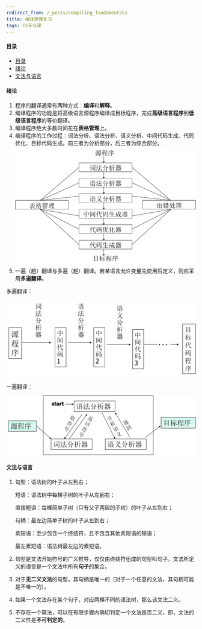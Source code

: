 ```yaml
---
redirect_from: /_posts/compiling_fundamentals
title: 编译原理复习
tags: CS专业课
---
```


####  目录

- [目录](#目录)
- [绪论](#绪论)
- [文法与语言](#文法与语言)



#### 绪论

1. 程序的翻译通常有两种方式：**编译**和**解释**。
2. 编译程序的功能是将高级语言源程序编译成目标程序，完成**高级语言程序**到**低级语言程序**的等价翻译。
3. 编译程序绝大多数时间花在**表格管理**上。
4. 编译程序的工作过程：词法分析、语法分析、语义分析、中间代码生成、代码优化、目标代码生成。前三者为分析部分，后三者为综合部分。
![image](/assets/images/compiler/compile_struct.png)
5. 一遍（趟）翻译与多遍（趟）翻译。若某语言允许变量先使用后定义，则应采用**多遍翻译**。

多遍翻译：

![image](/assets/images/compiler/multicomp.png)

一遍翻译：

![image](/assets/images/compiler/oncecomp.png)

#### 文法与语言

1. 句型：语法树的叶子从左到右；
   
   短语：语法树中每棵子树的叶子从左到右；
   
   直接短语：每棵简单子树（只有父子两层的子树）的叶子从左到右；
   
   句柄：最左边简单子树的叶子从左到右；
   
   素短语：至少包含一个终结符，且不包含其他素短语的短语；
   
   最左素短语：语法树最左边的素短语。

2. 句型是文法开始符号的广义推导，仅仅由终结符组成的句型叫句子。文法所定义的语言是一个文法中所有**句子**的集合。
3. 对于**无二义文法**的句型，其句柄是唯一的（对于一个任意的文法，其句柄可能是不唯一的）。
4. 如果一个文法存在某个句子，对应两棵不同的语法树，那么该文法二义。
5. 不存在一个算法，可以在有限步骤内确切判定一个文法是否二义，即，文法的二义性是**不可判定的**。
